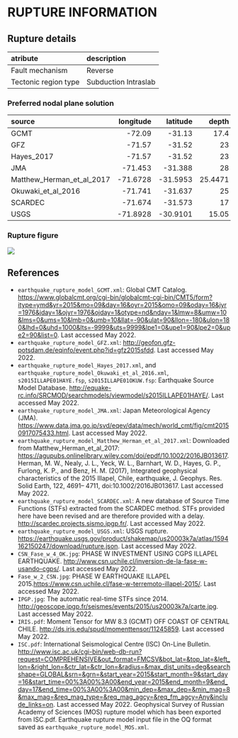 # RUPTURE INFORMATION
    
## Rupture details

| atribute             | description          |
|:---------------------|:---------------------|
| Fault mechanism       | Reverse              |
| Tectonic region type | Subduction Intraslab |

### Preferred nodal plane solution

| source                    |   longitude |   latitude |   depth |    strike |      dip |   rake |   mag |
|:--------------------------|------------:|-----------:|--------:|----------:|---------:|-------:|------:|
| GCMT                      |    -72.09   |   -31.13   | 17.4    |   7.24414 |  19.0011 | 109    |  8.3  |
| GFZ                       |    -71.57   |   -31.52   | 23      | 358.127   |  19.0009 |  92    |  8.2  |
| Hayes_2017                |    -71.57   |   -31.52   | 23      |   6.11537 |  19.1506 | 100.87 |  8.23 |
| JMA                       |    -71.453  |   -31.388  | 28      |   3.20347 |  14.001  |  99    |  8.3  |
| Matthew_Herman_et_al_2017 |    -71.6728 |   -31.5953 | 25.4471 | 353.077   |  19.0013 |  83    |  8.3  |
| Okuwaki_et_al_2016        |    -71.741  |   -31.637  | 25      |   3.05545 |  15.0254 |  65.2  |  8.3  |
| SCARDEC                   |    -71.674  |   -31.573  | 17      |  12.3052  |  20.0012 | 110    |  8.3  |
| USGS                      |    -71.8928 |   -30.9101 | 15.05   | nan       | nan      |  83    |  8.3  |

### Rupture figure

![](earthquake_ruptures.png)

## References
- `earthquake_rupture_model_GCMT.xml`: Global CMT Catalog. https://www.globalcmt.org/cgi-bin/globalcmt-cgi-bin/CMT5/form?itype=ymd&yr=2015&mo=09&day=16&oyr=2015&omo=09&oday=16&jyr=1976&jday=1&ojyr=1976&ojday=1&otype=nd&nday=1&lmw=8&umw=10&lms=0&ums=10&lmb=0&umb=10&llat=-90&ulat=90&llon=-180&ulon=180&lhd=0&uhd=1000&lts=-9999&uts=9999&lpe1=0&upe1=90&lpe2=0&upe2=90&list=0. Last accessed May 2022. 
- `earthquake_rupture_model_GFZ.xml`: http://geofon.gfz-potsdam.de/eqinfo/event.php?id=gfz2015sfdd. Last accessed May 2022. 
- `earthquake_rupture_model_Hayes_2017.xml`, and `earthquake_rupture_model_Okuwaki_et_al_2016.xml`, `s2015ILLAPE01HAYE.fsp`, `s2015ILLAPE01OKUW.fsp`: Earthquake Source Model Database. http://equake-rc.info/SRCMOD/searchmodels/viewmodel/s2015ILLAPE01HAYE/. Last accessed May 2022.
- `earthquake_rupture_model_JMA.xml`: Japan Meteorological Agency (JMA). https://www.data.jma.go.jp/svd/eqev/data/mech/world_cmt/fig/cmt20150917075433.html. Last accessed May 2022. 
- `earthquake_rupture_model_Matthew_Herman_et_al_2017.xml`: Downloaded from Matthew_Herman_et_al_2017: https://agupubs.onlinelibrary.wiley.com/doi/epdf/10.1002/2016JB013617. Herman, M. W., Nealy, J. L., Yeck, W. L., Barnhart, W. D., Hayes, G. P., Furlong, K. P., and Benz, H. M. (2017), Integrated geophysical characteristics of the 2015 Illapel, Chile, earthquake, J. Geophys. Res. Solid Earth, 122, 4691– 4711, doi:10.1002/2016JB013617. Last accessed May 2022. 
- `earthquake_rupture_model_SCARDEC.xml`: A new database of Source Time Functions (STFs) extracted from the SCARDEC method. STFs provided here have been revised and are therefore provided with a delay. http://scardec.projects.sismo.ipgp.fr/. Last accessed May 2022. 
- `earthquake_rupture_model_USGS.xml`: USGS rupture. https://earthquake.usgs.gov/product/shakemap/us20003k7a/atlas/1594162150247/download/rupture.json. Last accessed May 2022. 
- `CSN_Fase_w_4_OK.jpg`: PHASE W INVESTMENT USING CGPS ILLAPEL EARTHQUAKE. http://www.csn.uchile.cl/inversion-de-la-fase-w-usando-cgps/. Last accessed May 2022. 
- `Fase_w_2_CSN.jpg`: PHASE W EARTHQUAKE ILLAPEL 2015.https://www.csn.uchile.cl/fase-w-terremoto-illapel-2015/. Last accessed May 2022.
- `IPGP.jpg`: The automatic real-time STFs since 2014. http://geoscope.ipgp.fr/seismes/events/2015/us20003k7a/carte.jpg. Last accessed May 2022.
- `IRIS.pdf`: Moment Tensor for MW 8.3 (GCMT) OFF COAST OF CENTRAL CHILE. http://ds.iris.edu/spud/momenttensor/11245859. Last accessed May 2022.
- `ISC.pdf`: International Seismological Centre (ISC) On-Line Bulletin. http://www.isc.ac.uk/cgi-bin/web-db-run?request=COMPREHENSIVE&out_format=FMCSV&bot_lat=&top_lat=&left_lon=&right_lon=&ctr_lat=&ctr_lon=&radius=&max_dist_units=deg&searchshape=GLOBAL&srn=&grn=&start_year=2015&start_month=9&start_day=16&start_time=00%3A00%3A00&end_year=2015&end_month=9&end_day=17&end_time=00%3A00%3A00&min_dep=&max_dep=&min_mag=8&max_mag=&req_mag_type=&req_mag_agcy=&req_fm_agcy=Any&include_links=on. Last accessed May 2022. Geophysical Survey of Russian Academy of Sciences (MOS) rupture model which has been exported from ISC.pdf. Earthquake rupture model input file in the OQ format saved as `earthquake_rupture_model_MOS.xml`. 